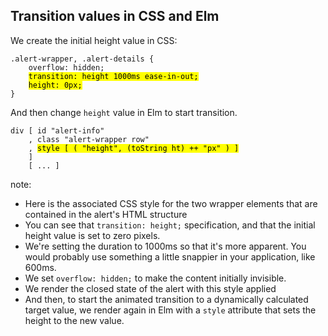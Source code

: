 ## Transition values in CSS and Elm

We create the initial height value in CSS:

<pre><code class="css" data-trim data-noescape>.alert-wrapper, .alert-details {
    overflow: hidden;
    <mark>transition: height 1000ms ease-in-out;</mark>
    <mark>height: 0px;</mark>
}
</code></pre>

<div class="fragment">And then change <code>height</code> value in Elm to start transition.

<pre><code class="elm" data-trim data-noescape>div [ id "alert-info"
    , class "alert-wrapper row"
    , <mark>style [ ( "height", (toString ht) ++ "px" ) ]</mark>
    ]
    [ ... ]
</code></pre>
</div>

note:
* Here is the associated CSS style for the two wrapper elements that are contained in the alert's
HTML structure
* You can see that `transition: height;` specification, and that the initial height
value is set to zero pixels.
* We're setting the duration to 1000ms so that it's more apparent. You would probably use something
a little snappier in your application, like 600ms.
* We set `overflow: hidden;` to make the content initially invisible.
* We render the closed state of the alert with this style applied
* And then, to start the animated transition to a dynamically calculated target value,
we render again in Elm with a `style` attribute that sets the height to the new value.

